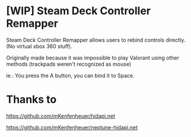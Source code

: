 # [WIP] Steam Deck Controller Remapper
Steam Deck Controller Remapper allows users to rebind controls directly. (No virtual xbox 360 stuff).

Originally made because it was impossible to play Valorant using other methods (trackpads weren't recognized as mouse)

ie.: You press the A button, you can bind it to Space.

# Thanks to
https://github.com/mKenfenheuer/hidapi.net

https://github.com/mKenfenheuer/neptune-hidapi.net
